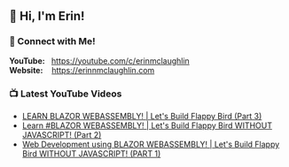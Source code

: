 <!-- <a href="https://www.youtube.com/c/erinnmclaughlin"><img width="100%" src="https://github.com/erinnmclaughlin/erinnmclaughlin/blob/master/images/intro.gif" /></a> -->

## :wave: Hi, I'm Erin!

<!-- I make **C#** and **.NET Core** related content on my [YouTube channel](https://www.youtube.com/c/erinmclaughlin). My goal is to help bridge the gap between "learning" and "doing" by building [demo applications](https://github.com/search?q=user%3Aerinnmclaughlin+blazorbuilds) that are fun and interesting while also demonstrating important concepts within C# and .NET programming. 

As a self-taught developer still early in my career: **I am still learning**, and I am by **no means** a .NET expert. I know how difficult it can be to overcome the initial learning curve and start translating concepts and ideas into real-world applications. Because of this, I wanted to create a resource that I feel would have been helpful to me when I was first starting out. The projects that I will be building will (hopefully) provide benefit to those who are looking to get into .NET development, as well as provide an excuse for me to continue improving my own skillset. :sunglasses:

As always, constructive feedback is welcomed and encouraged! And thanks for visiting!

<hr /> -->

### :iphone: Connect with Me!
**YouTube:** &nbsp; https://youtube.com/c/erinmclaughlin <br/>
**Website:** &nbsp;&nbsp; https://erinnmclaughlin.com <br />
<!-- **Instagram:** https://www.instagram.com/thecodebug/ <br />
**Twitter:** &nbsp;&nbsp;&nbsp;&nbsp; https://twitter.com/TheCodeBug1 -->

### :tv: Latest YouTube Videos
<!-- YOUTUBE:START -->
- [LEARN BLAZOR WEBASSEMBLY! | Let&#39;s Build Flappy Bird &lpar;Part 3&rpar;](https://www.youtube.com/watch?v=DfJ5HVrWhnM)
- [Learn #BLAZOR WEBASSEMBLY! | Let&#39;s Build Flappy Bird WITHOUT JAVASCRIPT! &lpar;Part 2&rpar;](https://www.youtube.com/watch?v=QHBFd6TCFR4)
- [Web Development using BLAZOR WEBASSEMBLY! | Let&#39;s Build Flappy Bird WITHOUT JAVASCRIPT! &lpar;PART 1&rpar;](https://www.youtube.com/watch?v=wTmZCu16LNU)
<!-- YOUTUBE:END -->

